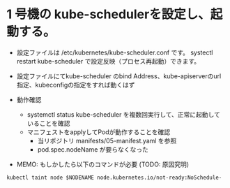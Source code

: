 # 1 号機の kube-schedulerを設定し、起動する。

* 設定ファイルは /etc/kubernetes/kube-scheduler.conf です。 systectl restart kube-scheduler で設定反映（プロセス再起動）できます。

* 設定ファイルにてkube-scheduler のbind Address、kube-apiserverのurl指定、kubeconfigの指定をすれば動くはず

* 動作確認
    * systemctl status kube-scheduler を複数回実行して、正常に起動していることを確認
    * マニフェストをapplyしてPodが動作することを確認
        * 当リポジトリ manifests/05-manifest.yaml を参照
        * pod.spec.nodeName が要らなくなった

* MEMO: もしかしたら以下のコマンドが必要 (TODO: 原因究明)
```
kubectl taint node $NODENAME node.kubernetes.io/not-ready:NoSchedule-
```

